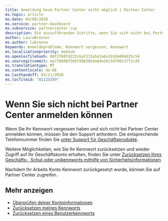 ```yaml
---
title: Anmeldung beim Partner Center nicht möglich | Partner Center
ms.topic: article
ms.date: 04/08/2020
ms.service: partner-dashboard
ms.subservice: partnercenter-csp
description: Die auszuführenden Schritte, wenn Sie sich nicht bei Partner Center anmelden können.
author: LauraBrenner
ms.author: labrenne
Keywords: Anmeldeprobleme, Kennwort vergessen, Kennwort
ms.localizationpriority: medium
ms.openlocfilehash: 80f2760fd222c6af213a5e1a6a1b3de004d25c54
ms.sourcegitcommit: ee7f8600f566799838bda64e26c54799137f2cd5
ms.translationtype: MT
ms.contentlocale: de-DE
ms.lasthandoff: 04/11/2020
ms.locfileid: "81123259"
---
```

# <a name="if-you-cant-sign-into-partner-center"></a>Wenn Sie sich nicht bei Partner Center anmelden können

Wenn Sie Ihr Kennwort vergessen haben und sich nicht bei Partner Center anmelden können, müssen Sie den Support anfordern. Die entsprechende Telefonnummer finden Sie [unter Support für Geschäftsprodukte](https://docs.microsoft.com/microsoft-365/admin/contact-support-for-business-products?view=o365-worldwide&tabs=phone#ID0EAADAAA=Phone_support_). 

Weitere Möglichkeiten, wie Sie Ihr Kennwort zurücksetzen und wieder Zugriff auf Ihr Geschäftskonto erhalten, finden Sie unter [Zurücksetzen Ihres Geschäfts-, Schul-oder unikennworts mithilfe von Sicherheitsinformationen](https://docs.microsoft.com/azure/active-directory/user-help/active-directory-passwords-update-your-own-password#how-to-change-your-password).

Nachdem Ihr Arbeits Konto Kennwort zurückgesetzt wurde, können Sie auf Partner Center zugreifen. 

## <a name="see-more"></a>Mehr anzeigen

- [Überprüfen deiner Kontoinformationen](verification-responses.md)
- [Zurücksetzen meines Kennworts](reset-my-pasword.md)
- [Zurücksetzen eines Benutzerkennworts](reset-a-user-password.md)

